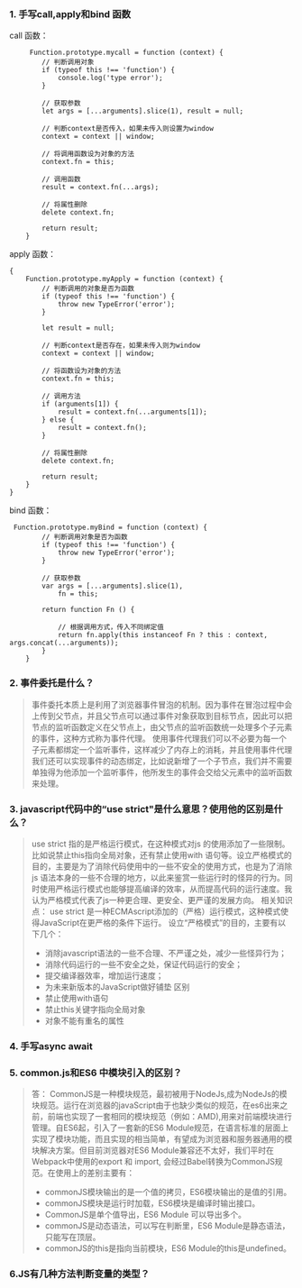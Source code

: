<!--
 * @Author: hf
 * @Date: 2021-09-13 14:51:25
 * @LastEditTime: 2021-12-02 15:41:52
 * @LastEditors: hf
-->
### 1. 手写call,apply和bind 函数
 call 函数：
```
     Function.prototype.mycall = function (context) {
        // 判断调用对象
        if (typeof this !== 'function') {
            console.log('type error');
        }

        // 获取参数
        let args = [...arguments].slice(1), result = null;

        // 判断context是否传入，如果未传入则设置为window
        context = context || window;
    
        // 将调用函数设为对象的方法
        context.fn = this;

        // 调用函数
        result = context.fn(...args);

        // 将属性删除
        delete context.fn;

        return result;
    }
```

 apply 函数：
```
{
    Function.prototype.myApply = function (context) {
        // 判断调用的对象是否为函数
        if (typeof this !== 'function') {
            throw new TypeError('error');
        }

        let result = null;

        // 判断context是否存在，如果未传入则为window
        context = context || window;

        // 将函数设为对象的方法
        context.fn = this;

        // 调用方法
        if (arguments[1]) {
            result = context.fn(...arguments[1]);
        } else {
            result = context.fn();
        }

        // 将属性删除
        delete context.fn;

        return result;
    }
}
```
bind 函数：
```
 Function.prototype.myBind = function (context) {
        // 判断调用对象是否为函数
        if (typeof this !== 'function') {
            throw new TypeError('error');
        }

        // 获取参数
        var args = [...arguments].slice(1),
            fn = this;
        
        return function Fn () {
            
            // 根据调用方式，传入不同绑定值
            return fn.apply(this instanceof Fn ? this : context, args.concat(...arguments));
        } 
    }
```

### 2. 事件委托是什么？
> 事件委托本质上是利用了浏览器事件冒泡的机制。因为事件在冒泡过程中会上传到父节点，并且父节点可以通过事件对象获取到目标节点，因此可以把节点的监听函数定义在父节点上，由父节点的监听函数统一处理多个子元素的事件，这种方式称为事件代理。
> 使用事件代理我们可以不必要为每一个子元素都绑定一个监听事件，这样减少了内存上的消耗，并且使用事件代理我们还可以实现事件的动态绑定，比如说新增了一个子节点，我们并不需要单独得为他添加一个监听事件，他所发生的事件会交给父元素中的监听函数来处理。

### 3. javascript代码中的“use strict"是什么意思？使用他的区别是什么？
> use strict 指的是严格运行模式，在这种模式对js 的使用添加了一些限制。比如说禁止this指向全局对象，还有禁止使用with 语句等。设立严格模式的目的，主要是为了消除代码使用中的一些不安全的使用方式，也是为了消除js 语法本身的一些不合理的地方，以此来鉴赏一些运行时的怪异的行为。同时使用严格运行模式也能够提高编译的效率，从而提高代码的运行速度。我认为严格模式代表了js一种更合理、更安全、更严谨的发展方向。
> 相关知识点：
> use strict 是一种ECMAscript添加的（严格）运行模式，这种模式使得JavaScript在更严格的条件下运行。
> 设立“严格模式”的目的，主要有以下几个：
>   - 消除javascript语法的一些不合理、不严谨之处，减少一些怪异行为；
>   - 消除代码运行的一些不安全之处，保证代码运行的安全；
>   - 提交编译器效率，增加运行速度；
>   - 为未来新版本的JavaScript做好铺垫
> 区别
>   - 禁止使用with语句
>   - 禁止this关键字指向全局对象
>   - 对象不能有重名的属性

### 4. 手写async await

### 5. common.js和ES6 中模块引入的区别？
> 答： CommonJS是一种模块规范，最初被用于NodeJs,成为NodeJs的模块规范。运行在浏览器的javaScript由于也缺少类似的规范，在es6出来之前，前端也实现了一套相同的模块规范（例如：AMD),用来对前端模块进行管理。自ES6起，引入了一套新的ES6 Module规范，在语言标准的层面上实现了模块功能，而且实现的相当简单，有望成为浏览器和服务器通用的模块解决方案。但目前浏览器对ES6 Module兼容还不太好，我们平时在Webpack中使用的export 和 import, 会经过Babel转换为CommonJS规范。在使用上的差别主要有：
> - commonJS模块输出的是一个值的拷贝，ES6模块输出的是值的引用。
> - commonJS模块是运行时加载，ES6模块是编译时输出接口。
> - CommonJS是单个值导出，ES6 Module 可以导出多个。
> - commonJS是动态语法，可以写在判断里，ES6 Module是静态语法，只能写在顶层。
> - commonJS的this是指向当前模块，ES6 Module的this是undefined。

### 6.JS有几种方法判断变量的类型？




